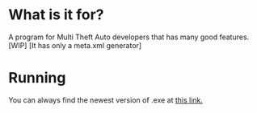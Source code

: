 # What is it for?
A program for Multi Theft Auto developers that has many good features. [WIP] [It has only a meta.xml generator]

# Running
You can always find the newest version of .exe at [this link.](https://github.com/Pirulax/MTADevTools/tree/master/MTA%20Dev%20Tools/publish/Application%20Files)
